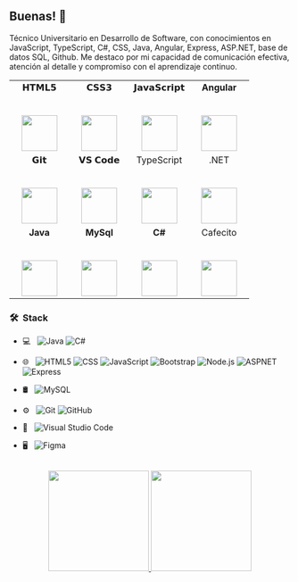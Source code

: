 <h2> Buenas! 👋 </h2>


Técnico Universitario en Desarrollo de Software, con conocimientos en JavaScript, TypeScript, C#, CSS, Java, Angular, Express, ASP.NET, base de datos SQL, Github. Me destaco por mi capacidad de comunicación efectiva, atención al detalle y compromiso con el aprendizaje continuo.


<table>
  <tbody>
    <tr valign="top">
      <td width="25%" align="center">
        <span>𝗛𝗧𝗠𝗟𝟱</span><br><br><br>
        <img height="64px" src="https://cdn.svgporn.com/logos/html-5.svg">
      </td>
      <td width="25%" align="center">
        <span>𝗖𝗦𝗦𝟯</span><br><br><br>
        <img height="64px" src="https://cdn.svgporn.com/logos/css-3.svg">
      </td>
      <td width="25%" align="center">
        <span>𝗝𝗮𝘃𝗮𝗦𝗰𝗿𝗶𝗽𝘁</span><br><br><br>
        <img height="64px" src="https://cdn.svgporn.com/logos/javascript.svg">
      </td>
      <td width="25%" align="center">
        <span><strong>Angular</strong>
        </span><br><br><br>
        <img height="64px" src="https://cdn4.iconfinder.com/data/icons/logos-and-brands/512/21_Angular_logo_logos-64.png">
      </td>
    </tr>
      <td width="25%" align="center">
        <span>𝗚𝗶𝘁</span><br><br><br>
        <img height="64px" src="https://cdn.svgporn.com/logos/git-icon.svg">
      </td>
      <td width="25%" align="center">
        <span>𝗩𝗦 𝗖𝗼𝗱𝗲</span><br><br><br>
        <img height="64px" src="https://cdn.svgporn.com/logos/visual-studio-code.svg">
      </td>
      <td width="25%" align="center">
        <span>TypeScript</span><br><br><br>
        <img height="64px" src="https://img.icons8.com/fluency/48/typescript--v1.png">
      </td>
     <td width="25%" align="center">
        <span>.NET</span><br><br><br>
        <img height="64px" src="https://cdn.iconscout.com/icon/free/png-512/free-dot-net-logo-icon-download-in-svg-png-gif-file-formats--technology-social-media-company-vol-2-pack-logos-icons-3029961.png?f=webp&w=256">
      </td>
    </tr>
    <tr valign="top">
      <td width="25%" align="center">
        <span><strong>Java</strong></span><br><br><br>
        <img height="64px" src="https://www.vectorlogo.zone/logos/java/java-ar21.svg">
      </td>
      <td width="25%" align="center">
        <span><strong>MySql</strong></span><br><br><br>
        <img height="64px" src="https://www.vectorlogo.zone/logos/mysql/mysql-ar21.svg">
      </td>
      <td width="25%" align="center">
        <span><strong>C#</strong></span><br><br><br>
        <img height="64px" src="https://img.icons8.com/nolan/64/c-sharp-logo.png">
      </td>
       <td width="25%" align="center">
        <span>Cafecito</span><br><br><br>
        <img height="64px" src="https://img.icons8.com/plasticine/100/cafe.png">
      </td>
    </tr>
  </tbody>
</table>

<h3> 🛠 &nbsp;Stack</h3>

- 💻 &nbsp;
  ![Java](https://img.shields.io/badge/-Java-333333?style=flat&logo=Java&logoColor=007396)
  ![C#](https://img.shields.io/badge/-C++-333333?style=flat&logo=C%2B%2B&logoColor=00599C)
- 🌐 &nbsp;
  ![HTML5](https://img.shields.io/badge/-HTML5-333333?style=flat&logo=HTML5)
  ![CSS](https://img.shields.io/badge/-CSS-333333?style=flat&logo=CSS3&logoColor=1572B6)
  ![JavaScript](https://img.shields.io/badge/-JavaScript-333333?style=flat&logo=javascript)
  ![Bootstrap](https://img.shields.io/badge/-Bootstrap-333333?style=flat&logo=bootstrap&logoColor=563D7C)
  ![Node.js](https://img.shields.io/badge/-Node.js-333333?style=flat&logo=node.js)
  ![ASPNET](https://img.shields.io/badge/-ASPNET-333333?style=flat&logo=ASPNET.js)
  ![Express](https://img.shields.io/badge/-ASPNET-333333?style=flat&logo=ASPNET.js)
  
- 🛢 &nbsp;
  ![MySQL](https://img.shields.io/badge/-MySQL-333333?style=flat&logo=mysql)
- ⚙️ &nbsp;
  ![Git](https://img.shields.io/badge/-Git-333333?style=flat&logo=git)
  ![GitHub](https://img.shields.io/badge/-GitHub-333333?style=flat&logo=github)
- 🔧 &nbsp;
  ![Visual Studio Code](https://img.shields.io/badge/-Visual%20Studio%20Code-333333?style=flat&logo=visual-studio-code&logoColor=007ACC)
- 🖥 &nbsp;
  ![Figma](https://img.shields.io/badge/-Figma-333333?style=flat&logo=adobe-Figma)


<br/>

<div align="center">
  <a href="https://github.com/MartinPanelo">
    <img height="180em" src="https://github-readme-stats.vercel.app/api?username=MartinPanelo&theme=buefy&show_icons=true"/>
    <img height="180em" src="https://github-readme-stats.vercel.app/api/top-langs/?username=MartinPanelo&theme=buefy&layout=compact"/>
  </a>
</div>

<br/>

